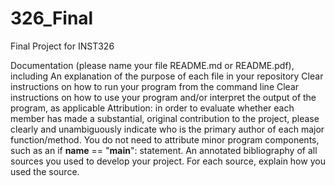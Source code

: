 # 326_Final
Final Project for INST326

Documentation (please name your file README.md or README.pdf), including
An explanation of the purpose of each file in your repository
Clear instructions on how to run your program from the command line
Clear instructions on how to use your program and/or interpret the output of the program, as applicable
Attribution: in order to evaluate whether each member has made a substantial, original contribution to the project, please clearly and unambiguously indicate who is the primary author of each major function/method. You do not need to attribute minor program components, such as an if __name__ == "__main__": statement.
An annotated bibliography of all sources you used to develop your project. For each source, explain how you used the source.

